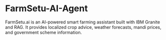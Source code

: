 # FarmSetu-AI-Agent
FarmSetu.ai is an AI-powered smart farming assistant built with IBM Granite and RAG. It provides localized crop advice, weather forecasts, mandi prices, and government scheme information.
